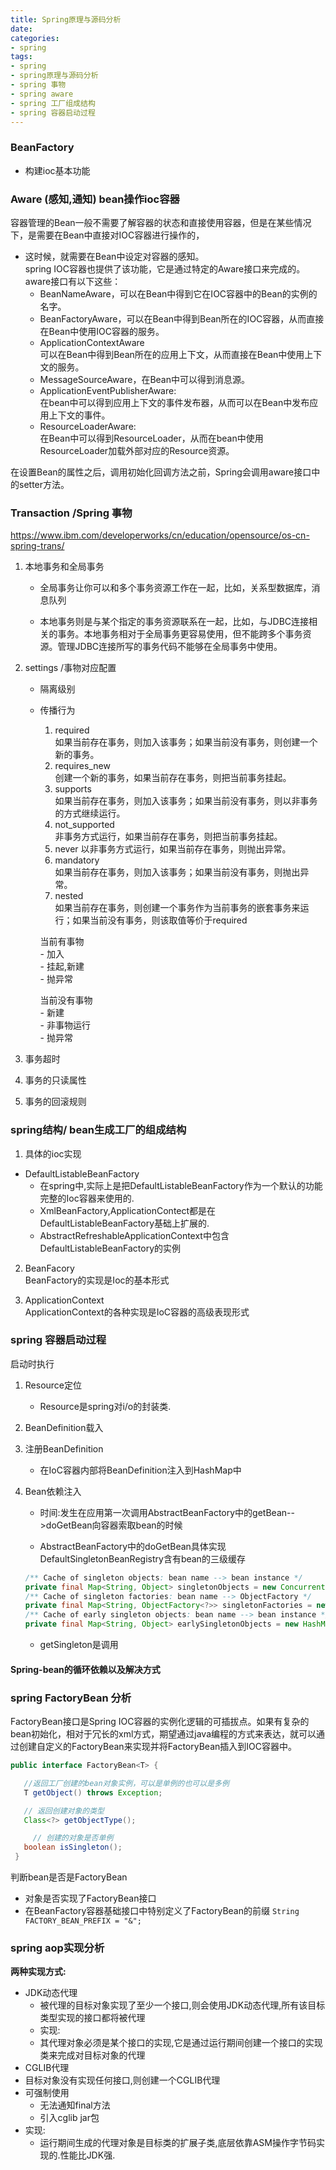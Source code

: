 ```yaml
---
title: Spring原理与源码分析
date:
categories:
- spring
tags:
- spring
- spring原理与源码分析
- spring 事物
- spring aware
- spring 工厂组成结构
- spring 容器启动过程
---
```


### BeanFactory
  - 构建ioc基本功能


### Aware (感知,通知) bean操作ioc容器
容器管理的Bean一般不需要了解容器的状态和直接使用容器，但是在某些情况下，是需要在Bean中直接对IOC容器进行操作的，  
  - 这时候，就需要在Bean中设定对容器的感知。  
  spring IOC容器也提供了该功能，它是通过特定的Aware接口来完成的。aware接口有以下这些：   
      - BeanNameAware，可以在Bean中得到它在IOC容器中的Bean的实例的名字。    
      - BeanFactoryAware，可以在Bean中得到Bean所在的IOC容器，从而直接在Bean中使用IOC容器的服务。  
      - ApplicationContextAware    
        可以在Bean中得到Bean所在的应用上下文，从而直接在Bean中使用上下文的服务。    
      - MessageSourceAware，在Bean中可以得到消息源。  
      - ApplicationEventPublisherAware:  
        在bean中可以得到应用上下文的事件发布器，从而可以在Bean中发布应用上下文的事件。  
      - ResourceLoaderAware:  
        在Bean中可以得到ResourceLoader，从而在bean中使用ResourceLoader加载外部对应的Resource资源。   

在设置Bean的属性之后，调用初始化回调方法之前，Spring会调用aware接口中的setter方法。


### Transaction /Spring 事物
https://www.ibm.com/developerworks/cn/education/opensource/os-cn-spring-trans/

1. 本地事务和全局事务
    - 全局事务让你可以和多个事务资源工作在一起，比如，关系型数据库，消息队列

    - 本地事务则是与某个指定的事务资源联系在一起，比如，与JDBC连接相关的事务。本地事务相对于全局事务更容易使用，但不能跨多个事务资源。管理JDBC连接所写的事务代码不能够在全局事务中使用。

2. settings /事物对应配置
    - 隔离级别
    - 传播行为
        1. required  
             如果当前存在事务，则加入该事务；如果当前没有事务，则创建一个新的事务。
        2. requires_new  
            创建一个新的事务，如果当前存在事务，则把当前事务挂起。
        3. supports  
            如果当前存在事务，则加入该事务；如果当前没有事务，则以非事务的方式继续运行。
        4. not_supported  
            非事务方式运行，如果当前存在事务，则把当前事务挂起。
        5. never
            以非事务方式运行，如果当前存在事务，则抛出异常。
        6. mandatory  
            如果当前存在事务，则加入该事务；如果当前没有事务，则抛出异常。
        7. nested  
            如果当前存在事务，则创建一个事务作为当前事务的嵌套事务来运行；如果当前没有事务，则该取值等价于required

        当前有事物  
            - 加入  
            - 挂起,新建  
            - 抛异常  

        当前没有事物  
            - 新建  
            - 非事物运行  
            - 抛异常  
3. 事务超时
4. 事务的只读属性
5. 事务的回滚规则        

### spring结构/ bean生成工厂的组成结构  
1. 具体的ioc实现
  - DefaultListableBeanFactory  
    - 在spring中,实际上是把DefaultListableBeanFactory作为一个默认的功能完整的Ioc容器来使用的.  
    - XmlBeanFactory,ApplicationContect都是在DefaultListableBeanFactory基础上扩展的.  
    - AbstractRefreshableApplicationContext中包含DefaultListableBeanFactory的实例  

2. BeanFacory  
    BeanFactory的实现是Ioc的基本形式  

3. ApplicationContext  
    ApplicationContext的各种实现是IoC容器的高级表现形式  


### spring 容器启动过程
启动时执行  
1. Resource定位  
    - Resource是spring对i/o的封装类.  
2. BeanDefinition载入  

3. 注册BeanDefinition
    - 在IoC容器内部将BeanDefinition注入到HashMap中  

4. Bean依赖注入
    - 时间:发生在应用第一次调用AbstractBeanFactory中的getBean-->doGetBean向容器索取bean的时候

    - AbstractBeanFactory中的doGetBean具体实现
    DefaultSingletonBeanRegistry含有bean的三级缓存
    ```java
    /** Cache of singleton objects: bean name --> bean instance */
    private final Map<String, Object> singletonObjects = new ConcurrentHashMap<String, Object>(256);
    /** Cache of singleton factories: bean name --> ObjectFactory */
    private final Map<String, ObjectFactory<?>> singletonFactories = new HashMap<String, ObjectFactory<?>>(16);
    /** Cache of early singleton objects: bean name --> bean instance */
    private final Map<String, Object> earlySingletonObjects = new HashMap<String, Object>(16);
    ```

    - getSingleton是调用

#### Spring-bean的循环依赖以及解决方式


### spring FactoryBean 分析
FactoryBean接口是Spring IOC容器的实例化逻辑的可插拔点。如果有复杂的bean初始化，相对于冗长的xml方式，期望通过java编程的方式来表达，就可以通过创建自定义的FactoryBean来实现并将FactoryBean插入到IOC容器中。
```java
public interface FactoryBean<T> {

   //返回工厂创建的bean对象实例，可以是单例的也可以是多例
   T getObject() throws Exception;

   // 返回创建对象的类型
   Class<?> getObjectType();

     // 创建的对象是否单例
   boolean isSingleton();
 }
```

判断bean是否是FactoryBean
  - 对象是否实现了FactoryBean接口
  - 在BeanFactory容器基础接口中特别定义了FactoryBean的前缀
      `String FACTORY_BEAN_PREFIX = "&";`

### spring aop实现分析

**两种实现方式:**  
  - JDK动态代理  
    - 被代理的目标对象实现了至少一个接口,则会使用JDK动态代理,所有该目标类型实现的接口都将被代理
    - 实现:
     - 其代理对象必须是某个接口的实现,它是通过运行期间创建一个接口的实现类来完成对目标对象的代理
  - CGLIB代理  
   - 目标对象没有实现任何接口,则创建一个CGLIB代理
   - 可强制使用
     - 无法通知final方法
     - 引入cglib jar包
   - 实现:
     - 运行期间生成的代理对象是目标类的扩展子类,底层依靠ASM操作字节码实现的.性能比JDK强.
